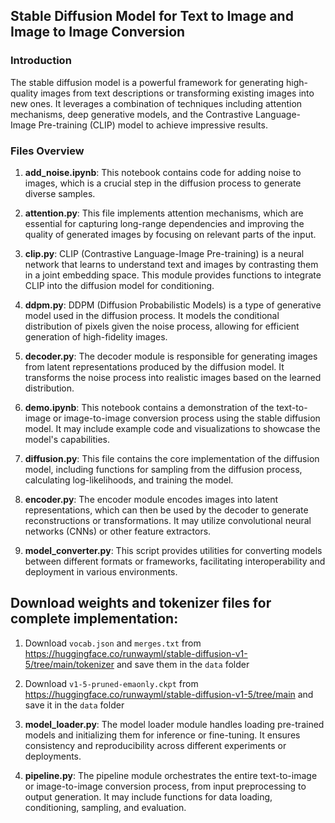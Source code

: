 
## Stable Diffusion Model for Text to Image and Image to Image Conversion

### Introduction
The stable diffusion model is a powerful framework for generating high-quality images from text descriptions or transforming existing images into new ones. It leverages a combination of techniques including attention mechanisms, deep generative models, and the Contrastive Language-Image Pre-training (CLIP) model to achieve impressive results.

### Files Overview
1. **add_noise.ipynb**: This notebook  contains code for adding noise to images, which is a crucial step in the diffusion process to generate diverse samples.
   
2. **attention.py**: This file implements attention mechanisms, which are essential for capturing long-range dependencies and improving the quality of generated images by focusing on relevant parts of the input.

3. **clip.py**: CLIP (Contrastive Language-Image Pre-training) is a neural network that learns to understand text and images by contrasting them in a joint embedding space. This module provides functions to integrate CLIP into the diffusion model for conditioning.

4. **ddpm.py**: DDPM (Diffusion Probabilistic Models) is a type of generative model used in the diffusion process. It models the conditional distribution of pixels given the noise process, allowing for efficient generation of high-fidelity images.

5. **decoder.py**: The decoder module is responsible for generating images from latent representations produced by the diffusion model. It transforms the noise process into realistic images based on the learned distribution.

6. **demo.ipynb**: This notebook  contains a demonstration of the text-to-image or image-to-image conversion process using the stable diffusion model. It may include example code and visualizations to showcase the model's capabilities.

7. **diffusion.py**: This file  contains the core implementation of the diffusion model, including functions for sampling from the diffusion process, calculating log-likelihoods, and training the model.

8. **encoder.py**: The encoder module encodes images into latent representations, which can then be used by the decoder to generate reconstructions or transformations. It may utilize convolutional neural networks (CNNs) or other feature extractors.

9. **model_converter.py**: This script provides utilities for converting models between different formats or frameworks, facilitating interoperability and deployment in various environments.

## Download weights and tokenizer files for complete implementation:

1. Download `vocab.json` and `merges.txt` from https://huggingface.co/runwayml/stable-diffusion-v1-5/tree/main/tokenizer and save them in the `data` folder
2. Download `v1-5-pruned-emaonly.ckpt` from https://huggingface.co/runwayml/stable-diffusion-v1-5/tree/main and save it in the `data` folder

10. **model_loader.py**: The model loader module handles loading pre-trained models and initializing them for inference or fine-tuning. It ensures consistency and reproducibility across different experiments or deployments.

11. **pipeline.py**: The pipeline module orchestrates the entire text-to-image or image-to-image conversion process, from input preprocessing to output generation. It may include functions for data loading, conditioning, sampling, and evaluation.

